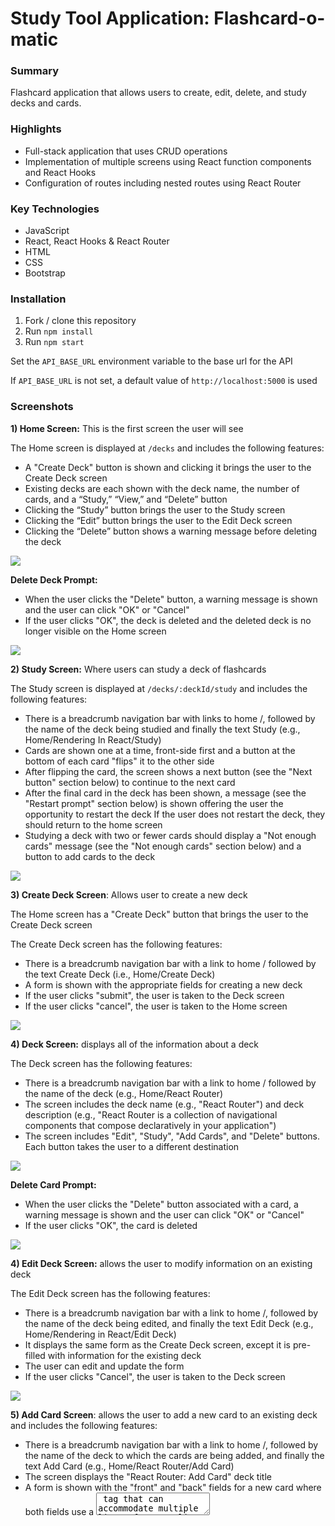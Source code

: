 # Study Tool Application: Flashcard-o-matic

### Summary

Flashcard application that allows users to create, edit, delete, and study decks and cards.

### Highlights

* Full-stack application that uses CRUD operations
* Implementation of multiple screens using React function components and React Hooks
* Configuration of routes including nested routes using React Router

### Key Technologies 

* JavaScript
* React, React Hooks & React Router
* HTML
* CSS
* Bootstrap

### Installation

1. Fork / clone this repository
2. Run `npm install`
3. Run `npm start`

Set the `API_BASE_URL` environment variable to the base url for the API

If `API_BASE_URL` is not set, a default value of `http://localhost:5000` is used

### Screenshots 

<strong>1) Home Screen:</strong> This is the first screen the user will see

The Home screen is displayed at ```/decks``` and includes the following features: 
- A "Create Deck" button is shown and clicking it brings the user to the Create Deck screen
- Existing decks are each shown with the deck name, the number of cards, and a “Study,” “View,” and “Delete” button
- Clicking the “Study” button brings the user to the Study screen
- Clicking the “Edit” button brings the user to the Edit Deck screen
- Clicking the “Delete” button shows a warning message before deleting the deck
<img src="https://github.com/AudreyMargolis/ProjectFlashCards/blob/master/8ad6e17b7d849280a619e4bb69c26baa-home.png" />

<strong>Delete Deck Prompt:</strong>

- When the user clicks the "Delete" button, a warning message is shown and the user can click "OK" or "Cancel" 
- If the user clicks "OK", the deck is deleted and the deleted deck is no longer visible on the Home screen
<img src="https://github.com/AudreyMargolis/ProjectFlashCards/blob/master/ae0a66039ae79eee10554cc7af2fcc20-lete-deck-prompt.png" />

<strong>2) Study Screen:</strong> Where users can study a deck of flashcards

The Study screen is displayed at ```/decks/:deckId/study``` and includes the following features:
- There is a breadcrumb navigation bar with links to home /, followed by the name of the deck being studied and finally the text Study (e.g., Home/Rendering In React/Study)
- Cards are shown one at a time, front-side first and a button at the bottom of each card "flips" it to the other side
- After flipping the card, the screen shows a next button (see the "Next button" section below) to continue to the next card
- After the final card in the deck has been shown, a message (see the "Restart prompt" section below) is shown offering the user the opportunity to restart the deck
If the user does not restart the deck, they should return to the home screen
- Studying a deck with two or fewer cards should display a "Not enough cards" message (see the "Not enough cards" section below) and a button to add cards to the deck
<img src="https://github.com/AudreyMargolis/ProjectFlashCards/blob/master/e5adaf57aef5e38f4dcd8e7efd0a5dc9-study-first-card.png" />

<strong>3) Create Deck Screen</strong>: Allows user to create a new deck

The Home screen has a "Create Deck" button that brings the user to the Create Deck screen 

The Create Deck screen has the following features:
- There is a breadcrumb navigation bar with a link to home / followed by the text Create Deck (i.e., Home/Create Deck)
- A form is shown with the appropriate fields for creating a new deck
- If the user clicks "submit", the user is taken to the Deck screen
- If the user clicks "cancel", the user is taken to the Home screen
<img src="https://github.com/AudreyMargolis/ProjectFlashCards/blob/master/c5806a5777aa468623767d8fa4fa8fe8-deck-create.png" />

<strong>4) Deck Screen:</strong> displays all of the information about a deck

The Deck screen has the following features:
- There is a breadcrumb navigation bar with a link to home / followed by the name of the deck (e.g., Home/React Router)
- The screen includes the deck name (e.g., "React Router") and deck description (e.g., "React Router is a collection of navigational components that compose declaratively in your application")
- The screen includes "Edit", "Study", "Add Cards", and "Delete" buttons. Each button takes the user to a different destination
<img src="https://github.com/AudreyMargolis/ProjectFlashCards/blob/master/f63b8bedaaf37cd8c3245febe6f0275f-deck.png" />

<strong>Delete Card Prompt:</strong>
- When the user clicks the "Delete" button associated with a card, a warning message is shown and the user can click "OK" or "Cancel"
- If the user clicks "OK", the card is deleted
<img src="https://github.com/AudreyMargolis/ProjectFlashCards/blob/master/987a95a7cc4470316b38425b8cdb7c84-lete-card-prompt.png" />

<strong>4) Edit Deck Screen:</strong> allows the user to modify information on an existing deck

The Edit Deck screen has the following features:
- There is a breadcrumb navigation bar with a link to home /, followed by the name of the deck being edited, and finally the text Edit Deck (e.g., Home/Rendering in React/Edit Deck)
- It displays the same form as the Create Deck screen, except it is pre-filled with information for the existing deck
- The user can edit and update the form
- If the user clicks "Cancel", the user is taken to the Deck screen
<img src="https://github.com/AudreyMargolis/ProjectFlashCards/blob/master/6c34e4b94ba7e983719eda4aa6f60592-deck-edit.png" />

<strong>5) Add Card Screen</strong>: allows the user to add a new card to an existing deck and includes the following features:
- There is a breadcrumb navigation bar with a link to home /, followed by the name of the deck to which the cards are being added, and finally the text Add Card (e.g., Home/React Router/Add Card)
- The screen displays the "React Router: Add Card" deck title
- A form is shown with the "front" and "back" fields for a new card where both fields use a <textarea> tag that can accommodate multiple lines of text.
- If the user clicks "Save", a new card is created and associated with the relevant deck. Then the form is cleared and the process for adding a card is restarted
- If the user clicks "Done", the user is taken to the Deck screen
 <img src="https://github.com/AudreyMargolis/ProjectFlashCards/blob/master/fcc7dde129ed17b6ee199313e1dbc542-card-add.png" />
  
<strong>6) Edit Card Screen:</strong> allows the user to modify information on an existing card and has the following features:
- There is a breadcrumb navigation bar with a link to home /, followed by the name of the deck of which the edited card is a member, and finally the text Edit Card :cardId (e.g., Home/Deck React Router/Edit Card 4)
- It displays the same form as the Add Card screen, except it is pre-filled with information for the existing card. It can be edited and updated
- If the user clicks on either "Save" or "Cancel", the user is taken to the Deck screen
<img src="https://github.com/AudreyMargolis/ProjectFlashCards/blob/master/cd6a1f07574bf8544b0a30d45020a274-card-edit.png" />
